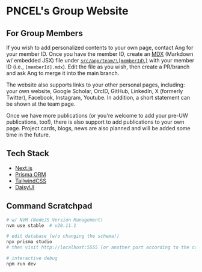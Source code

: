 # PNCEL's Group Website

## For Group Members

If you wish to add personalized contents to your own page, contact Ang for your member ID. Once you have the member ID, create an [MDX](https://mdxjs.com/) (Markdown w/ embedded JSX) file under [`src/app/team/\[memberId\]`](https://github.com/pncel/pncel.github.io/tree/main/src/app/team/%5BmemberId%5D) with your member ID (i.e., `[memberId].mdx`). Edit the file as you wish, then create a PR/branch and ask Ang to merge it into the main branch.

The website also supports links to your other personal pages, including: your own website, Google Scholar, OrcID, GitHub, LinkedIn, X (formerly Twitter), Facebook, Instagram, Youtube. In addition, a short statement can be shown at the team page.

Once we have more publications (or you're welcome to add your pre-UW publications, too!), there is also support to add publications to your own page. Project cards, blogs, news are also planned and will be added some time in the future.

## Tech Stack

- [Next.js](https://nextjs.org)
- [Prisma ORM](https://www.prisma.io/)
- [TailwindCSS](https://tailwindcss.com/)
- [DaisyUI](https://daisyui.com/)

## Command Scratchpad

```bash
# w/ NVM (NodeJS Version Management)
nvm use stable  # v20.11.1

# edit database (w/o changing the schema!)
npx prisma studio
# then visit http://localhost:5555 (or another port according to the command line output)

# interactive debug
npm run dev
```
